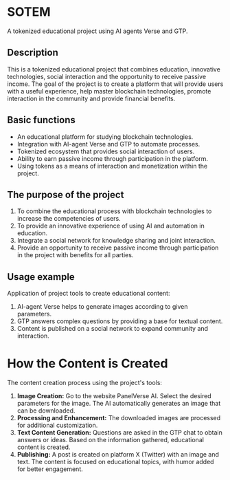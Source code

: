 # SOTEM
A tokenized educational project using AI agents Verse and GTP.

## Description
This is a tokenized educational project that combines education, innovative technologies, social interaction and the opportunity to receive passive income.
The goal of the project is to create a platform that will provide users with a useful experience, help master blockchain technologies, promote interaction in the community and provide financial benefits.

## Basic functions
- An educational platform for studying blockchain technologies.
- Integration with AI-agent Verse and GTP to automate processes.
- Tokenized ecosystem that provides social interaction of users.
- Ability to earn passive income through participation in the platform.
- Using tokens as a means of interaction and monetization within the project.

## The purpose of the project
1. To combine the educational process with blockchain technologies to increase the competencies of users.
2. To provide an innovative experience of using AI and automation in education.
3. Integrate a social network for knowledge sharing and joint interaction.
4. Provide an opportunity to receive passive income through participation in the project with benefits for all parties.

## Usage example
Application of project tools to create educational content:
1. AI-agent Verse helps to generate images according to given parameters.
2. GTP answers complex questions by providing a base for textual content.
3. Content is published on a social network to expand community and interaction.

# How the Content is Created
The content creation process using the project's tools:
1. **Image Creation:**
Go to the website PanelVerse AI.
Select the desired parameters for the image.
The AI automatically generates an image that can be downloaded.
2. **Processing and Enhancement:**
The downloaded images are processed for additional customization.
3. **Text Content Generation:**
Questions are asked in the GTP chat to obtain answers or ideas.
Based on the information gathered, educational content is created.
4. **Publishing:**
A post is created on platform X (Twitter) with an image and text.
The content is focused on educational topics, with humor added for better engagement.
